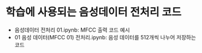 # 학습에 사용되는 음성데이터 전처리 코드
- 음성데이터 전처리 01.ipynb: MFCC 출력 코드 예시
- 01 음성 데이터(MFCC 01) 전처리.ipynb: 음성 데이터를 512개씩 나누어 저장하는 코드
